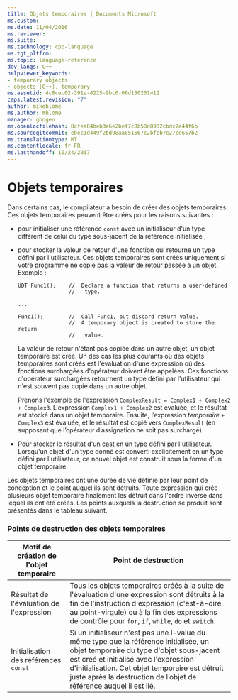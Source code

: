 ```yaml
---
title: Objets temporaires | Documents Microsoft
ms.custom: 
ms.date: 11/04/2016
ms.reviewer: 
ms.suite: 
ms.technology: cpp-language
ms.tgt_pltfrm: 
ms.topic: language-reference
dev_langs: C++
helpviewer_keywords:
- temporary objects
- objects [C++], temporary
ms.assetid: 4c8cec02-391e-4225-9bc6-06d150201412
caps.latest.revision: "7"
author: mikeblome
ms.author: mblome
manager: ghogen
ms.openlocfilehash: 8cfea84beb3e6e2bef7c0b58d8932cbdc7a44f6b
ms.sourcegitcommit: ebec1d449f2bd98aa851667c2bfeb7e27ce657b2
ms.translationtype: MT
ms.contentlocale: fr-FR
ms.lasthandoff: 10/24/2017
---
```

# <a name="temporary-objects"></a>Objets temporaires
Dans certains cas, le compilateur a besoin de créer des objets temporaires. Ces objets temporaires peuvent être créés pour les raisons suivantes :  
  
-   pour initialiser une référence `const` avec un initialiseur d'un type différent de celui du type sous-jacent de la référence initialisée ;  
  
-   pour stocker la valeur de retour d'une fonction qui retourne un type défini par l'utilisateur. Ces objets temporaires sont créés uniquement si votre programme ne copie pas la valeur de retour passée à un objet. Exemple :  
  
    ```  
    UDT Func1();    //  Declare a function that returns a user-defined  
                    //   type.  
  
    ...  
  
    Func1();        //  Call Func1, but discard return value.  
                    //  A temporary object is created to store the return  
                    //   value.  
    ```  
  
     La valeur de retour n'étant pas copiée dans un autre objet, un objet temporaire est créé. Un des cas les plus courants où des objets temporaires sont créés est l'évaluation d'une expression où des fonctions surchargées d'opérateur doivent être appelées. Ces fonctions d'opérateur surchargées retournent un type défini par l'utilisateur qui n'est souvent pas copié dans un autre objet.  
  
     Prenons l'exemple de l'expression `ComplexResult = Complex1 + Complex2 + Complex3`. L'expression `Complex1 + Complex2` est évaluée, et le résultat est stocké dans un objet temporaire. Ensuite, l’expression *temporaire* `+ Complex3` est évaluée, et le résultat est copié vers `ComplexResult` (en supposant que l’opérateur d’assignation ne soit pas surchargé).  
  
-   Pour stocker le résultat d'un cast en un type défini par l'utilisateur. Lorsqu'un objet d'un type donné est converti explicitement en un type défini par l'utilisateur, ce nouvel objet est construit sous la forme d'un objet temporaire.  
  
 Les objets temporaires ont une durée de vie définie par leur point de conception et le point auquel ils sont détruits. Toute expression qui crée plusieurs objet temporaire finalement les détruit dans l'ordre inverse dans lequel ils ont été créés. Les points auxquels la destruction se produit sont présentés dans le tableau suivant.  
  
### <a name="destruction-points-for-temporary-objects"></a>Points de destruction des objets temporaires  
  
|Motif de création de l'objet temporaire|Point de destruction|  
|------------------------------|-----------------------|  
|Résultat de l'évaluation de l'expression|Tous les objets temporaires créés à la suite de l'évaluation d'une expression sont détruits à la fin de l'instruction d'expression (c'est-à-dire au point-virgule) ou à la fin des expressions de contrôle pour `for`, `if`, `while`, `do` et `switch`.|  
|Initialisation des références `const`|Si un initialiseur n'est pas une l-value du même type que la référence initialisée, un objet temporaire du type d'objet sous-jacent est créé et initialisé avec l'expression d'initialisation. Cet objet temporaire est détruit juste après la destruction de l’objet de référence auquel il est lié.|  
  
